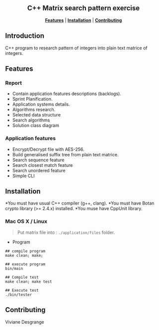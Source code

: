 
<p align="center">
  <h2 align=center>C++ Matrix search pattern exercise</h2>

  <p align="center">
  <b><a href="#installation">Features</a></b>
  |
  <b><a href="#installation">Installation</a></b>
  |
  <b><a href="#contributing">Contributing</a></b>
</p>

## Introduction

C++ program to research pattern of integers into plain text matrice of integers.

## Features

### Report
* Contain application features descriptions (backlogs).
* Sprint Planification.
* Application systems details.
* Algorithms research.
* Selected data structure
* Search algorithms
* Solution class diagram

### Application features
* Encrypt/Decrypt file with AES-256.
* Build generalised suffix tree from plain text matrice.
* Search sequence feature
* Search closest match feature
* Search unordered feature
* Simple CLI

## Installation

*You must have usual C++ compiler (g++, clang).
*You must have Botan crypto library (>= 2.4.x) installed.
*You muse have CppUnit library.

### Mac OS X / Linux

> Put matrix file into : `./application/files` folder.

* Program

```
## compile program
make clean; make;

## execute program
bin/main

## Compile test
make clean; make test

## Execute test
./bin/tester

```
## Contributing

Viviane Desgrange
